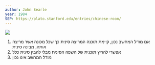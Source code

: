 ```yaml
---
author: John Searle
year: 1984
SEP: https://plato.stanford.edu/entries/chinese-room/
---
```


![](https://www.youtube.com/watch?v=6tzjcnPsZ_w)

1. אם מודל המחשב נכון, קיימת תוכנה המריצה סינית כך שכל מכונה אשר מריצה אותה, מבינה סינית
2. אפשרי להריץ תוכנית של השפה הסינית מבלי להבין סינית כלל
3. מודל המחשב אינו נכון